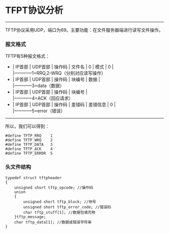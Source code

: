 # TFPT协议分析
***
TFTP协议采用UDP，端口为69。主要功能：在文件服务器端进行读写文件操作。
### 报文格式
TFTP有5种报文格式：
* | IP首部 | UDP首部 | 操作码 | 文件名 | 0 | 模式 | 0 | <br>
                         |————1=RRQ,2-WRQ（分别对应读写操作）
* | IP首部 | UDP首部 | 操作码 | 块编号 | 数据 | <br>
                         |————3=data（数据）
* | IP首部 | UDP首部 | 操作码 | 块编号 | <br>
                         |————4=ACK（回应请求）	
* | IP首部 | UDP首部 | 操作码 | 差错码 | 差错信息 | 0 | <br>
                         |————5=error（错误）
						 
***
所以，我们可以得到：


	#define TFTP_RRQ	1
	#define TFTP_WRQ	2
	#define TFTP_DATA	3
	#define TFTP_ACK	4
	#define TFTP_ERROR	5
	
### 头文件结构


	typedef struct tftpheader
	{
		unsigned short tftp_opcode; //操作码
		union
		{
			unsigned short tftp_block; //块号
			unsigned short tftp_error_code; //错误码
			char tftp_stuff[1]; //数据包填充物
		}tftp_message;
		char tftp_data[1]; //数据或错误字符串
	}
	
					 				   	
